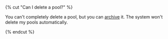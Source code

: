 {% cut "Can I delete a pool?" %}

You can't completely delete a pool, but you can [archive](../../../concepts/pool-archive.md) it. The system won't delete my pools automatically.

{% endcut %}